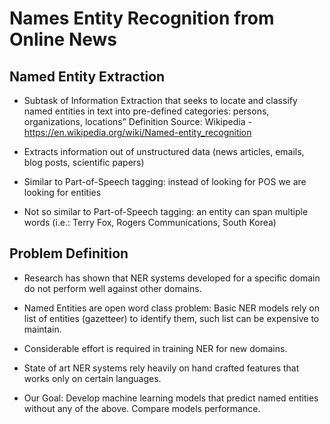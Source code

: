 # Names Entity Recognition from Online News

## Named Entity Extraction
* Subtask of Information Extraction that seeks to locate and classify named entities in text into pre-defined categories: persons, organizations, locations”
    Definition Source: Wikipedia - https://en.wikipedia.org/wiki/Named-entity_recognition
* Extracts information out of unstructured data (news articles, emails, blog posts, scientific papers)

* Similar to Part-of-Speech tagging: instead of looking for POS we are looking for entities

* Not so similar to Part-of-Speech tagging: an entity can span multiple words (i.e.: Terry Fox, Rogers Communications, South Korea)

## Problem Definition

* Research has shown that NER systems developed for a specific domain do not perform well against other domains. 

* Named Entities are open word class problem: Basic NER models rely on list of entities (gazetteer) to identify them, such list can be expensive to maintain. 

* Considerable effort is required in training NER for new domains.

* State of art NER systems rely heavily on hand crafted features that works only on certain languages.

* Our Goal: Develop machine learning models that predict named entities without any of the above. Compare models performance.
